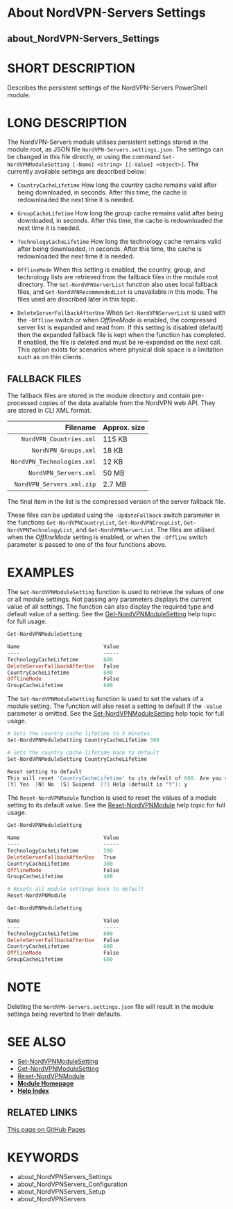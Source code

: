 ﻿# About NordVPN-Servers Settings
## about_NordVPN-Servers_Settings

# SHORT DESCRIPTION
Describes the persistent settings of the NordVPN-Servers PowerShell module.

# LONG DESCRIPTION
The NordVPN-Servers module utilises persistent settings stored in the module
root, as JSON file `NordVPN-Servers.settings.json`. The settings can be
changed in this file directly, or using the command
`Set-NordVPNModuleSetting [-Name] <string> [[-Value] <object>]`. The currently
available settings are described below:

- `CountryCacheLifetime` How long the country cache remains valid after being
  downloaded, in seconds. After this time, the cache is redownloaded the next
  time it is needed.

- `GroupCacheLifetime` How long the group cache remains valid after being
  downloaded, in seconds. After this time, the cache is redownloaded the next
  time it is needed.

- `TechnologyCacheLifetime` How long the technology cache remains valid after
  being downloaded, in seconds. After this time, the cache is redownloaded the
  next time it is needed.

- `OfflineMode` When this setting is enabled, the country, group, and
  technology lists are retrieved from the fallback files in the module root
  directory. The `Get-NordVPNServerList` function also uses local fallback files,
  and `Get-NordVPNRecommendedList` is unavailable in this mode. The files used
  are described later in this topic.

- `DeleteServerFallbackAfterUse` When `Get-NordVPNServerList` is used with the
  `-Offline` switch or when *OfflineMode* is enabled, the compressed server
  list is expanded and read from. If this setting is disabled (default) then
  the expanded fallback file is kept when the function has completed. If
  enabled, the file is deleted and must be re-expanded on the next call. This
  option exists for scenarios where physical disk space is a limitation such as
  on thin clients.

## FALLBACK FILES
The fallback files are stored in the module directory and contain pre-processed
copies of the data available from the NordVPN web API. They are stored in CLI
XML format.

|                   Filename | Approx. size |
| -------------------------: | :----------- |
|    `NordVPN_Countries.xml` | 115 KB       |
|       `NordVPN_Groups.xml` | 18 KB        |
| `NordVPN_Technologies.xml` | 12 KB        |
|      `NordVPN_Servers.xml` | 50 MB        |
|  `NordVPN_Servers.xml.zip` | 2.7 MB       |

The final item in the list is the compressed version of the server fallback file.

These files can be updated using the `-UpdateFallback` switch parameter in the
functions `Get-NordVPNCountryList`, `Get-NordVPNGroupList`,
`Get-NordVPNTechnologyList`, and `Get-NordVPNServerList`. The files are utilised
when the *OfflineMode* setting is enabled, or when the `-Offline` switch
parameter is passed to one of the four functions above.

# EXAMPLES
The `Get-NordVPNModuleSetting` function is used to retrieve the values of one
or all module settings. Not passing any parameters displays the current value
of all settings. The function can also display the required type and default
value of a setting. See the [Get-NordVPNModuleSetting](.\Get-NordVPNModuleSetting.md)
help topic for full usage.

```powershell
Get-NordVPNModuleSetting

Name                           Value
----                           -----
TechnologyCacheLifetime        600
DeleteServerFallbackAfterUse   False
CountryCacheLifetime           600
OfflineMode                    False
GroupCacheLifetime             600
```

The `Set-NordVPNModuleSetting` function is used to set the values of a module
setting. The function will also reset a setting to default if the `-Value`
parameter is omitted. See the [Set-NordVPNModuleSetting](.\Set-NordVPNModuleSetting.md)
help topic for full usage.

```powershell
# Sets the country cache lifetime to 5 minutes.
Set-NordVPNModuleSetting CountryCacheLifetime 300

# Sets the country cache lifetime back to default
Set-NordVPNModuleSetting CountryCacheLifetime

Reset setting to default
This will reset 'CountryCacheLifetime' to its default of 600. Are you sure?
[Y] Yes  [N] No  [S] Suspend  [?] Help (default is "Y"): y
```

The `Reset-NordVPNModule` function is used to reset the values of a
module setting to its default value. See the
[Reset-NordVPNModule](.\Reset-NordVPNModule.md) help topic for
full usage.

```powershell
Get-NordVPNModuleSetting

Name                           Value
----                           -----
TechnologyCacheLifetime        500
DeleteServerFallbackAfterUse   True
CountryCacheLifetime           300
OfflineMode                    False
GroupCacheLifetime             400

# Resets all module settings back to default
Reset-NordVPNModule

Get-NordVPNModuleSetting

Name                           Value
----                           -----
TechnologyCacheLifetime        600
DeleteServerFallbackAfterUse   False
CountryCacheLifetime           600
OfflineMode                    False
GroupCacheLifetime             600
```

# NOTE
Deleting the `NordVPN-Servers.settings.json` file will result in the module
settings being reverted to their defaults.

# SEE ALSO

- [Set-NordVPNModuleSetting](./Set-NordVPNModuleSetting.md)
- [Get-NordVPNModuleSetting](./Get-NordVPNModuleSetting.md)
- [Reset-NordVPNModule](./Reset-NordVPNModule.md)
- **[Module Homepage](./index.md)**
- **[Help Index](./HELPINDEX.md)**

## RELATED LINKS

[This page on GitHub Pages](https://thefreeman193.github.io/NordVPN-Servers/about_NordVPN-Servers_Settings.html)

# KEYWORDS

- about_NordVPNServers_Settings
- about_NordVPNServers_Configuration
- about_NordVPNServers_Setup
- about_NordVPNServers
